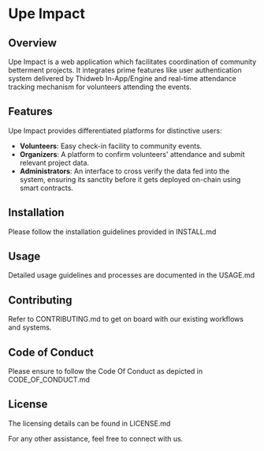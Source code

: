# Upe Impact

## Overview
Upe Impact is a web application which facilitates coordination of community betterment projects. It integrates prime features like user authentication system delivered by Thidweb In-App/Engine and real-time attendance tracking mechanism for volunteers attending the events.

## Features
Upe Impact provides differentiated platforms for distinctive users:
- __Volunteers__: Easy check-in facility to community events.
- __Organizers__: A platform to confirm volunteers' attendance and submit relevant project data.
- __Administrators__: An interface to cross verify the data fed into the system, ensuring its sanctity before it gets deployed on-chain using smart contracts.

## Installation
Please follow the installation guidelines provided in INSTALL.md

## Usage
Detailed usage guidelines and processes are documented in the USAGE.md

## Contributing
Refer to CONTRIBUTING.md to get on board with our existing workflows and systems.

## Code of Conduct
Please ensure to follow the Code Of Conduct as depicted in CODE_OF_CONDUCT.md

## License
The licensing details can be found in LICENSE.md

For any other assistance, feel free to connect with us.

